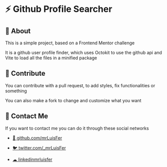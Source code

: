 # ⚡ Github Profile Searcher

## 📘 About
This is a simple project, based on a Frontend Mentor challenge

It is a github user profile finder, which uses Octokit to use the github api and Vite to load all the files in a minified package

## 🌿 Contribute
You can contribute with a pull request, to add styles, fix functionalities or something

You can also make a fork to change and customize what you want

## 💼 Contact Me
If you want to contact me you can do it through these social networks

- [🐙 github.com/mrLuisFer](https://github.com/mrLuisFer)

- [🐦 twitter.com/_mrLuisFer](https://twitter.com/_mrLuisFer)

- [☁ linkedinmrluisfer](https://www.linkedin.com/in/mrluisfer/)
